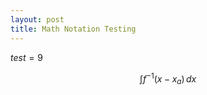 ```yaml
---
layout: post
title: Math Notation Testing
---
```


$test = 9$

$${\displaystyle \int f^{-1}(x-x_a)\,dx}$$
